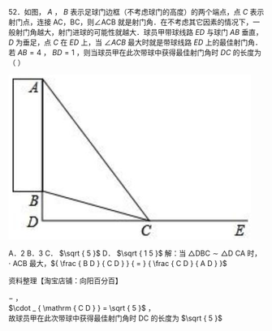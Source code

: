 52．如图， $A$ ， $B$ 表示足球门边框（不考虑球门的高度）的两个端点，点 $C$ 表示射门点，连接 AC，BC，则∠ACB 就是射门角．在不考虑其它因素的情况下，一般射门角越大，射门进球的可能性就越大．球员甲带球线路 $E D$ 与球门 $A B$ 垂直， $D$ 为垂足，点 $C$ 在 $E D$ 上，当 $\angle A C B$ 最大时就是带球线路 $E D$ 上的最佳射门角．若 $A B { = } 4$ ， $B D { = } 1$ ，则当球员甲在此次带球中获得最佳射门角时 $D C$ 的长度为（ ）

![](<../../qs_image_DB/专题2-3_八种隐圆类最值问题，圆来如此简单（解析版）/2f37ced85173c48b966dae9c045370e465dc4bf878547cfceaa220e631af07bd.jpg>)

A．2 B．3 C． $\sqrt { 5 }$ D． $\sqrt { 1 5 }$ 解：当 $\triangle \mathrm { D B C } \sim \triangle \mathrm { D }$ CA 时， $\cdot$ ACB 最大，${ \frac { B D } { C D } } { = } { \frac { C D } { A D } }$

资料整理【淘宝店铺：向阳百分百】

$-$ ，  
$\cdot _ { \mathrm { C D } } = \sqrt { 5 }$ ，  
故球员甲在此次带球中获得最佳射门角时 DC 的长度为 $\sqrt { 5 }$
